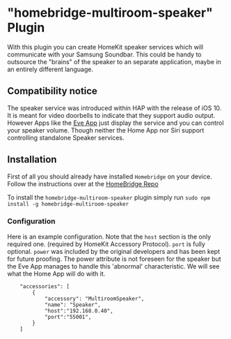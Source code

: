 # "homebridge-multiroom-speaker" Plugin


With this plugin you can create HomeKit speaker services which will communicate with your Samsung Soundbar.
This could be handy to outsource the "brains" of the speaker to an separate application, maybe in an entirely different 
language.

## Compatibility notice
The speaker service was introduced within HAP with the release of iOS 10. It is meant for video doorbells to indicate 
that they support audio output. However Apps like the [Eve App](https://itunes.apple.com/app/elgato-eve/id917695792) 
just display the service and you can control your speaker volume. Though neither the Home App nor Siri support controlling
standalone Speaker services.

## Installation
First of all you should already have installed `Homebridge` on your device. Follow the instructions over at the
[HomeBridge Repo](https://github.com/nfarina/homebridge)

To install the `homebridge-multiroom-speaker` plugin simply run `sudo npm install -g homebridge-multiroom-speaker`

### Configuration

Here is an example configuration. Note that the `host` section is the only required one.
(required by HomeKit Accessory Protocol). `port` is fully optional. `power` was included by the original developers and has been kept for future proofing.
The power attribute is not foreseen for the speaker but the Eve App manages to handle this 'abnormal' characteristic.
We will see what the Home App will do with it.


```
    "accessories": [
        {
            "accessory": "MultiroomSpeaker",
            "name": "Speaker",
            "host":"192.168.0.40",
            "port":"55001",
        }
    ]
```
